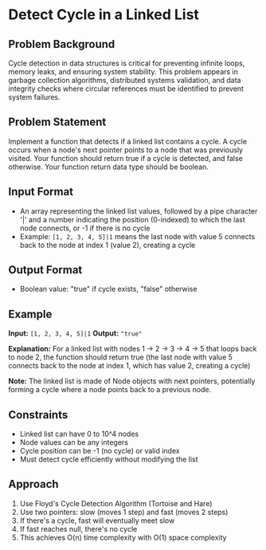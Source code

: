 # Detect Cycle in a Linked List

## Problem Background
Cycle detection in data structures is critical for preventing infinite loops, memory leaks, and ensuring system stability. This problem appears in garbage collection algorithms, distributed systems validation, and data integrity checks where circular references must be identified to prevent system failures.

## Problem Statement
Implement a function that detects if a linked list contains a cycle. A cycle occurs when a node's next pointer points to a node that was previously visited. Your function should return true if a cycle is detected, and false otherwise. Your function return data type should be boolean.

## Input Format
* An array representing the linked list values, followed by a pipe character '|' and a number indicating the position (0-indexed) to which the last node connects, or -1 if there is no cycle
* Example: `[1, 2, 3, 4, 5]|1` means the last node with value 5 connects back to the node at index 1 (value 2), creating a cycle

## Output Format
* Boolean value: "true" if cycle exists, "false" otherwise

## Example
**Input:** `[1, 2, 3, 4, 5]|1`
**Output:** `"true"`

**Explanation:**
For a linked list with nodes 1 -> 2 -> 3 -> 4 -> 5 that loops back to node 2, the function should return true (the last node with value 5 connects back to the node at index 1, which has value 2, creating a cycle)

**Note:** The linked list is made of Node objects with next pointers, potentially forming a cycle where a node points back to a previous node.

## Constraints
* Linked list can have 0 to 10^4 nodes
* Node values can be any integers
* Cycle position can be -1 (no cycle) or valid index
* Must detect cycle efficiently without modifying the list

## Approach
1. Use Floyd's Cycle Detection Algorithm (Tortoise and Hare)
2. Use two pointers: slow (moves 1 step) and fast (moves 2 steps)
3. If there's a cycle, fast will eventually meet slow
4. If fast reaches null, there's no cycle
5. This achieves O(n) time complexity with O(1) space complexity